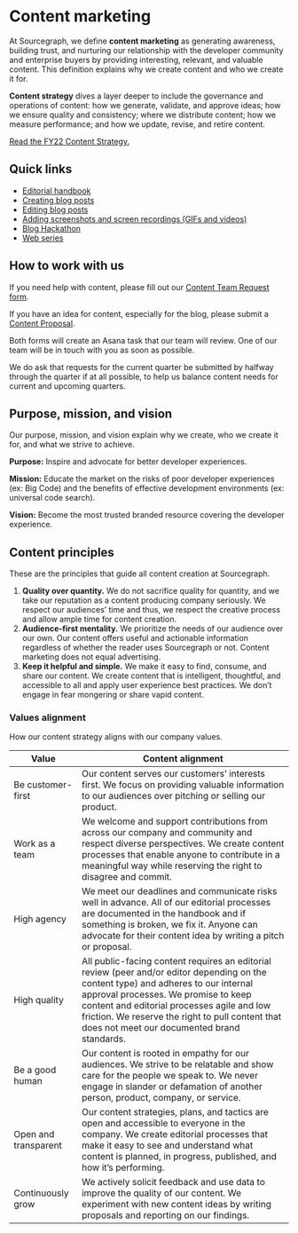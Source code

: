 # Content marketing

At Sourcegraph, we define **content marketing** as generating awareness, building trust, and nurturing our relationship with the developer community and enterprise buyers by providing interesting, relevant, and valuable content. This definition explains why we create content and who we create it for.

**Content strategy** dives a layer deeper to include the governance and operations of content: how we generate, validate, and approve ideas; how we ensure quality and consistency; where we distribute content; how we measure performance; and how we update, revise, and retire content.

[Read the FY22 Content Strategy.](https://docs.google.com/document/d/1uz9AN5ZiGkbVD5mQmoKNO4mdbKaI1lukQcxPB2JiPx4/edit#)

## Quick links

- [Editorial handbook](editorial/index.md)
- [Creating blog posts](creating_blog_posts.md)
- [Editing blog posts](creating_blog_posts.md#editing-blog-posts)
- [Adding screenshots and screen recordings (GIFs and videos)](../process/adding_screenshots_screen_recording.md)
- [Blog Hackathon](editorial/blog_hackathon.md)
- [Web series](web_series.md)

## How to work with us

If you need help with content, please fill out our [Content Team Request form](https://form.asana.com/?k=tFSAq7KHovKBKJfzIS4KfA&d=7195383522959).

If you have an idea for content, especially for the blog, please submit a [Content Proposal](https://form.asana.com/?k=gU7tdLoh3TyyrSa-w0-pCQ&d=7195383522959).

Both forms will create an Asana task that our team will review. One of our team will be in touch with you as soon as possible.

We do ask that requests for the current quarter be submitted by halfway through the quarter if at all possible, to help us balance content needs for current and upcoming quarters.

## Purpose, mission, and vision

Our purpose, mission, and vision explain why we create, who we create it for, and what we strive to achieve.

**Purpose:** Inspire and advocate for better developer experiences.

**Mission:** Educate the market on the risks of poor developer experiences (ex: Big Code) and the benefits of effective development environments (ex: universal code search).

**Vision:** Become the most trusted branded resource
covering the developer experience.

## Content principles

These are the principles that guide all content creation at Sourcegraph.

1. **Quality over quantity.** We do not sacrifice quality for quantity, and we take our reputation as a content producing company seriously. We respect our audiences’ time and thus, we respect the creative process and allow ample time for content creation.
1. **Audience-first mentality.** We prioritize the needs of our audience over our own. Our content offers useful and actionable information regardless of whether the reader uses Sourcegraph or not. Content marketing does not equal advertising.
1. **Keep it helpful and simple.** We make it easy to find, consume, and share our content. We create content that is intelligent, thoughtful, and accessible to all and apply user experience best practices. We don’t engage in fear mongering or share vapid content.

### Values alignment

How our content strategy aligns with our company values.

| Value                | Content alignment                                                                                                                                                                                                                                                                                                            |
| -------------------- | ---------------------------------------------------------------------------------------------------------------------------------------------------------------------------------------------------------------------------------------------------------------------------------------------------------------------------- |
| Be customer-first    | Our content serves our customers’ interests first. We focus on providing valuable information to our audiences over pitching or selling our product.                                                                                                                                                                         |
| Work as a team       | We welcome and support contributions from across our company and community and respect diverse perspectives. We create content processes that enable anyone to contribute in a meaningful way while reserving the right to disagree and commit.                                                                              |
| High agency          | We meet our deadlines and communicate risks well in advance. All of our editorial processes are documented in the handbook and if something is broken, we fix it. Anyone can advocate for their content idea by writing a pitch or proposal.                                                                                 |
| High quality         | All public-facing content requires an editorial review (peer and/or editor depending on the content type) and adheres to our internal approval processes. We promise to keep content and editorial processes agile and low friction. We reserve the right to pull content that does not meet our documented brand standards. |
| Be a good human      | Our content is rooted in empathy for our audiences. We strive to be relatable and show care for the people we speak to. We never engage in slander or defamation of another person, product, company, or service.                                                                                                            |
| Open and transparent | Our content strategies, plans, and tactics are open and accessible to everyone in the company. We create editorial processes that make it easy to see and understand what content is planned, in progress, published, and how it’s performing.                                                                               |
| Continuously grow    | We actively solicit feedback and use data to improve the quality of our content. We experiment with new content ideas by writing proposals and reporting on our findings.                                                                                                                                                    |
